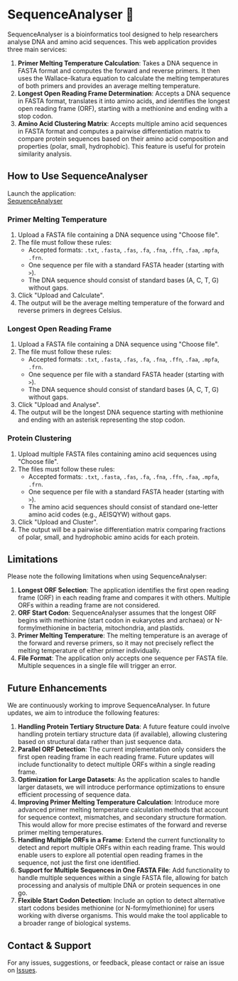 # SequenceAnalyser 🧬

SequenceAnalyser is a bioinformatics tool designed to help researchers analyse DNA and amino acid sequences. This web application provides three main services:

1. **Primer Melting Temperature Calculation**: Takes a DNA sequence in FASTA format and computes the forward and reverse primers. It then uses the Wallace-Ikatura equation to calculate the melting temperatures of both primers and provides an average melting temperature.
2. **Longest Open Reading Frame Determination**: Accepts a DNA sequence in FASTA format, translates it into amino acids, and identifies the longest open reading frame (ORF), starting with a methionine and ending with a stop codon.
3. **Amino Acid Clustering Matrix**: Accepts multiple amino acid sequences in FASTA format and computes a pairwise differentiation matrix to compare protein sequences based on their amino acid composition and properties (polar, small, hydrophobic). This feature is useful for protein similarity analysis.

## How to Use SequenceAnalyser

Launch the application:  
[SequenceAnalyser](https://sequenceanalyser-449372077532.europe-west2.run.app/)

### Primer Melting Temperature
1. Upload a FASTA file containing a DNA sequence using "Choose file".
2. The file must follow these rules:
    - Accepted formats: `.txt`, `.fasta`, `.fas`, `.fa`, `.fna`, `.ffn`, `.faa`, `.mpfa`, `.frn`.
    - One sequence per file with a standard FASTA header (starting with `>`).
    - The DNA sequence should consist of standard bases (A, C, T, G) without gaps.
3. Click "Upload and Calculate".
4. The output will be the average melting temperature of the forward and reverse primers in degrees Celsius.

### Longest Open Reading Frame
1. Upload a FASTA file containing a DNA sequence using "Choose file".
2. The file must follow these rules:
    - Accepted formats: `.txt`, `.fasta`, `.fas`, `.fa`, `.fna`, `.ffn`, `.faa`, `.mpfa`, `.frn`.
    - One sequence per file with a standard FASTA header (starting with `>`).
    - The DNA sequence should consist of standard bases (A, C, T, G) without gaps.
3. Click "Upload and Analyse".
4. The output will be the longest DNA sequence starting with methionine and ending with an asterisk representing the stop codon.

### Protein Clustering
1. Upload multiple FASTA files containing amino acid sequences using "Choose file".
2. The files must follow these rules:
    - Accepted formats: `.txt`, `.fasta`, `.fas`, `.fa`, `.fna`, `.ffn`, `.faa`, `.mpfa`, `.frn`.
    - One sequence per file with a standard FASTA header (starting with `>`).
    - The amino acid sequences should consist of standard one-letter amino acid codes (e.g., AEISQYW) without gaps.
3. Click "Upload and Cluster".
4. The output will be a pairwise differentiation matrix comparing fractions of polar, small, and hydrophobic amino acids for each protein.

## Limitations
Please note the following limitations when using SequenceAnalyser:

1. **Longest ORF Selection**: The application identifies the first open reading frame (ORF) in each reading frame and compares it with others. Multiple ORFs within a reading frame are not considered.
2. **ORF Start Codon**: SequenceAnalyser assumes that the longest ORF begins with methionine (start codon in eukaryotes and archaea) or N-formylmethionine in bacteria, mitochondria, and plastids.
3. **Primer Melting Temperature**: The melting temperature is an average of the forward and reverse primers, so it may not precisely reflect the melting temperature of either primer individually.
4. **File Format**: The application only accepts one sequence per FASTA file. Multiple sequences in a single file will trigger an error.

## Future Enhancements
We are continuously working to improve SequenceAnalyser. In future updates, we aim to introduce the following features:

1. **Handling Protein Tertiary Structure Data**: A future feature could involve handling protein tertiary structure data (if available), allowing clustering based on structural data rather than just sequence data.
2. **Parallel ORF Detection**: The current implementation only considers the first open reading frame in each reading frame. Future updates will include functionality to detect multiple ORFs within a single reading frame.
3. **Optimization for Large Datasets**: As the application scales to handle larger datasets, we will introduce performance optimizations to ensure efficient processing of sequence data.
4. **Improving Primer Melting Temperature Calculation**: Introduce more advanced primer melting temperature calculation methods that account for sequence context, mismatches, and secondary structure formation. This would allow for more precise estimates of the forward and reverse primer melting temperatures.
5. **Handling Multiple ORFs in a Frame**: Extend the current functionality to detect and report multiple ORFs within each reading frame. This would enable users to explore all potential open reading frames in the sequence, not just the first one identified.
6. **Support for Multiple Sequences in One FASTA File**: Add functionality to handle multiple sequences within a single FASTA file, allowing for batch processing and analysis of multiple DNA or protein sequences in one go.
7. **Flexible Start Codon Detection**: Include an option to detect alternative start codons besides methionine (or N-formylmethionine) for users working with diverse organisms. This would make the tool applicable to a broader range of biological systems.

## Contact & Support
For any issues, suggestions, or feedback, please contact or raise an issue on [Issues](https://github.com/jeremiahmushtaq/SequenceAnalyser/issues).
